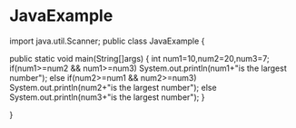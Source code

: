 # JavaExample
import java.util.Scanner;
public class JavaExample {
    
  public static void main(String[]args)
  {
    int num1=10,num2=20,num3=7;
    if(num1>=num2 && num1>=num3)
      System.out.println(num1+"is the largest number");
    else if(num2>=num1 && num2>=num3)
      System.out.println(num2+"is the largest number");
    else 
      System.out.println(num3+"is the largest number");
  }
    
}
